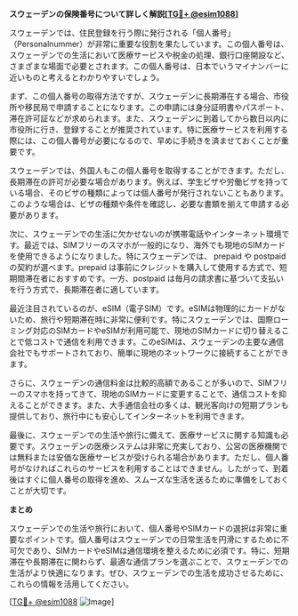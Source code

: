 **スウェーデンの保険番号について詳しく解説[[TG💪+ @esim1088](https://t.me/s/esim1088)]**

スウェーデンでは、住民登録を行う際に発行される「個人番号」（Personalnummer）が非常に重要な役割を果たしています。この個人番号は、スウェーデンでの生活において医療サービスや税金の処理、銀行口座開設など、さまざまな場面で必要とされます。この個人番号は、日本でいうマイナンバーに近いものと考えるとわかりやすいでしょう。

まず、この個人番号の取得方法ですが、スウェーデンに長期滞在する場合、市役所や移民局で申請することになります。この申請には身分証明書やパスポート、滞在許可証などが求められます。また、スウェーデンに到着してから数日以内に市役所に行き、登録することが推奨されています。特に医療サービスを利用する際には、この個人番号が必要になるので、早めに手続きを済ませておくことが重要です。

スウェーデンでは、外国人もこの個人番号を取得することができます。ただし、長期滞在の許可が必要な場合があります。例えば、学生ビザや労働ビザを持っている場合、そのビザの種類によっては個人番号が発行されないこともあります。このような場合は、ビザの種類や条件を確認し、必要な書類を揃えて申請する必要があります。

次に、スウェーデンでの生活に欠かせないのが携帯電話やインターネット環境です。最近では、SIMフリーのスマホが一般的になり、海外でも現地のSIMカードを使用できるようになりました。特にスウェーデンでは、 prepaid や postpaid の契約が選べます。prepaid は事前にクレジットを購入して使用する方式で、短期間滞在者におすすめです。一方、postpaid は毎月の請求書に基づいて支払いを行う方式で、長期滞在者に適しています。

最近注目されているのが、eSIM（電子SIM）です。eSIMは物理的にカードがないため、旅行や短期滞在時に非常に便利です。特にスウェーデンでは、国際ローミング対応のSIMカードやeSIMが利用可能で、現地のSIMカードに切り替えることで低コストで通信を利用できます。このeSIMは、スウェーデンの主要な通信会社でもサポートされており、簡単に現地のネットワークに接続することができます。

さらに、スウェーデンの通信料金は比較的高額であることが多いので、SIMフリーのスマホを持ってきて、現地のSIMカードに変更することで、通信コストを抑えることができます。また、大手通信会社の多くは、観光客向けの短期プランも提供しており、旅行中にも安心してインターネットを利用できます。

最後に、スウェーデンでの生活や旅行に備えて、医療サービスに関する知識も必要です。スウェーデンの医療システムは非常に充実しており、公営の医療機関では無料または安価な医療サービスが受けられる場合があります。ただし、個人番号がなければこれらのサービスを利用することはできません。したがって、到着後はすぐに個人番号の取得を進め、スムーズな生活を送るために準備をしておくことが大切です。

**まとめ**

スウェーデンでの生活や旅行において、個人番号やSIMカードの選択は非常に重要なポイントです。個人番号はスウェーデンでの日常生活を円滑にするために不可欠であり、SIMカードやeSIMは通信環境を整えるために必須です。特に、短期滞在や長期滞在に関わらず、最適な通信プランを選ぶことで、スウェーデンでの生活がより快適になります。ぜひ、スウェーデンでの生活を成功させるために、これらの情報を活用してください。

[[TG💪+ @esim1088](https://t.me/s/esim1088) ![Image](https://i.postimg.cc/Y0z9fWf4/image.png)]